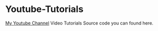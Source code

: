 # Youtube-Tutorials

[My Youtube Channel](https://www.youtube.com/@SamarpanDasguptaOfficial) Video Tutorials Source code you can found here.
